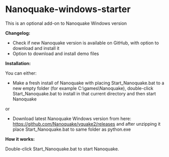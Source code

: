 # Nanoquake-windows-starter

This is an optional add-on to Nanoquake Windows version

__Changelog:__

- Check if new Nanoquake version is available on GitHub, with option to download and install it
- Option to download and install demo files

__Installation:__

You can either:
* Make a fresh install of Nanoquake with placing Start_Nanoquake.bat to a new empty folder (for example C:\games\Nanoquake\), double-click Start_Nanoquake.bat to install in that current directory and then start Nanoquake

or

* Download latest Nanoquake Windows version from here: https://github.com/Nanoquake/yquake2/releases and after unzipping it place Start_Nanoquake.bat to same folder as python.exe

__How it works:__

Double-click Start_Nanoquake.bat to start Nanoquake.
